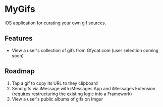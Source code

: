 # MyGifs
iOS application for curating your own gif sources.

## Features

- View a user's collection of gifs from Gfycat.com (user selection coming soon)

## Roadmap

1. Tap a gif to copy its URL to they clipboard
2. Send gifs via iMessage with iMessages App and iMessages Extension (requires restructuring the existing logic into a Framework)
3. View a user's public albums of gifs on Imgur

